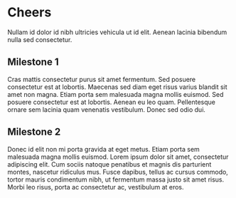 # Cheers

Nullam id dolor id nibh ultricies vehicula ut id elit. Aenean lacinia bibendum nulla sed consectetur.

## Milestone 1

Cras mattis consectetur purus sit amet fermentum. Sed posuere consectetur est at lobortis. Maecenas sed diam eget risus varius blandit sit amet non magna. Etiam porta sem malesuada magna mollis euismod. Sed posuere consectetur est at lobortis. Aenean eu leo quam. Pellentesque ornare sem lacinia quam venenatis vestibulum. Donec sed odio dui.

## Milestone 2

Donec id elit non mi porta gravida at eget metus. Etiam porta sem malesuada magna mollis euismod. Lorem ipsum dolor sit amet, consectetur adipiscing elit. Cum sociis natoque penatibus et magnis dis parturient montes, nascetur ridiculus mus. Fusce dapibus, tellus ac cursus commodo, tortor mauris condimentum nibh, ut fermentum massa justo sit amet risus. Morbi leo risus, porta ac consectetur ac, vestibulum at eros.
